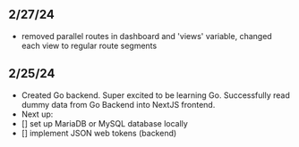 ## 2/27/24

- removed parallel routes in dashboard and 'views' variable, changed each view to regular route segments


## 2/25/24

- Created Go backend.  Super excited to be learning Go. Successfully read dummy data from Go Backend into NextJS frontend.
- Next up: 
- [] set up MariaDB or MySQL database locally 
- [] implement JSON web tokens (backend)


